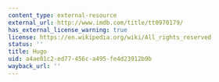 ```yaml
---
content_type: external-resource
external_url: http://www.imdb.com/title/tt0970179/
has_external_license_warning: true
license: https://en.wikipedia.org/wiki/All_rights_reserved
status: ''
title: Hugo
uid: a4ae01c2-ed77-456c-a495-fe4d23912b9b
wayback_url: ''
---
```

